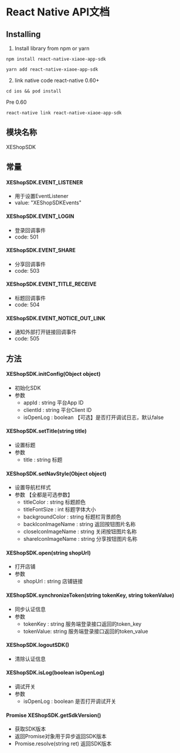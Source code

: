 # React Native API文档


## Installing
1. Install library from npm or yarn
```
npm install react-native-xiaoe-app-sdk
```
```
yarn add react-native-xiaoe-app-sdk
```

2. link native code
react-native 0.60+
```
cd ios && pod install
```
Pre 0.60
```
react-native link react-native-xiaoe-app-sdk
```

## 模块名称

XEShopSDK



## 常量

#### XEShopSDK.EVENT_LISTENER
- 用于设置EventListener
- value: "XEShopSDKEvents"

#### XEShopSDK.EVENT_LOGIN
- 登录回调事件
- code: 501

#### XEShopSDK.EVENT_SHARE
- 分享回调事件
- code: 503

#### XEShopSDK.EVENT_TITLE_RECEIVE
- 标题回调事件
- code: 504

#### XEShopSDK.EVENT_NOTICE_OUT_LINK
- 通知外部打开链接回调事件
- code: 505



## 方法

#### XEShopSDK.initConfig(Object object)
- 初始化SDK
- 参数
	- appId : string  平台App ID
	- clientId : string  平台Client ID
	- isOpenLog : boolean  【可选】是否打开调试日志，默认false

#### XEShopSDK.setTitle(string title)
- 设置标题
- 参数
	- title : string  标题

#### XEShopSDK.setNavStyle(Object object)
- 设置导航栏样式
- 参数 【全都是可选参数】
	- titleColor : string  标题颜色
	- titleFontSize : int  标题字体大小
	- backgroundColor : string  标题栏背景颜色
	- backIconImageName : string  返回按钮图片名称
	- closeIconImageName : string  关闭按钮图片名称
	- shareIconImageName : string  分享按钮图片名称

#### XEShopSDK.open(string shopUrl)
- 打开店铺
- 参数
	- shopUrl : string  店铺链接

#### XEShopSDK.synchronizeToken(string tokenKey, string tokenValue)
- 同步认证信息
- 参数
	- tokenKey : string  服务端登录接口返回的token_key
	- tokenValue: string  服务端登录接口返回的token_value

#### XEShopSDK.logoutSDK()
- 清除认证信息

#### XEShopSDK.isLog(boolean isOpenLog)
- 调试开关
- 参数
	- isOpenLog : boolean  是否打开调试开关

#### Promise XEShopSDK.getSdkVersion()
- 获取SDK版本
- 返回Promise对象用于异步返回SDK版本
- Promise.resolve(string ret)  返回SDK版本
